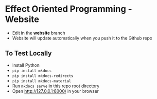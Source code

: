 # Effect Oriented Programming - Website

- Edit in the **website** branch
- Website will update automatically when you push it to the Github repo

## To Test Locally

- Install Python
- `pip install mkdocs`
- `pip install mkdocs-redirects`
- `pip install mkdocs-material`
- Run `mkdocs serve` in this repo root directory
- Open http://127.0.0.1:8000/ in your browser
